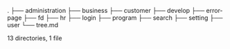 .
├── administration
├── business
├── customer
├── develop
├── error-page
├── fd
├── hr
├── login
├── program
├── search
├── setting
├── user
└── tree.md

13 directories, 1 file
